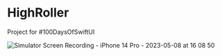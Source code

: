 # HighRoller
Project for #100DaysOfSwiftUI

![Simulator Screen Recording - iPhone 14 Pro - 2023-05-08 at 16 08 50](https://user-images.githubusercontent.com/23187781/237033435-1bfb8546-c7e7-4dcf-af56-37f147d81992.gif)
